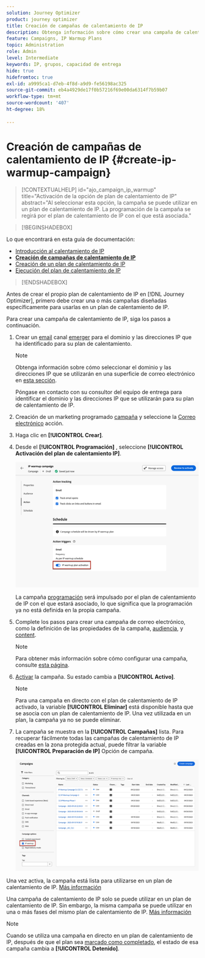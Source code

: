 ```yaml
---
solution: Journey Optimizer
product: journey optimizer
title: Creación de campañas de calentamiento de IP
description: Obtenga información sobre cómo crear una campaña de calentamiento de IP
feature: Campaigns, IP Warmup Plans
topic: Administration
role: Admin
level: Intermediate
keywords: IP, grupos, capacidad de entrega
hide: true
hidefromtoc: true
exl-id: a9995ca1-d7eb-4f8d-a9d9-fe56198ac325
source-git-commit: eb4a4929de17f0b57216f69e00da6314f7b59b07
workflow-type: tm+mt
source-wordcount: '407'
ht-degree: 18%

---
```


# Creación de campañas de calentamiento de IP {#create-ip-warmup-campaign}

>[!CONTEXTUALHELP]
>id="ajo_campaign_ip_warmup"
>title="Activación de la opción de plan de calentamiento de IP"
>abstract="Al seleccionar esta opción, la campaña se puede utilizar en un plan de calentamiento de IP. La programación de la campaña se regirá por el plan de calentamiento de IP con el que está asociada."

>[!BEGINSHADEBOX]

Lo que encontrará en esta guía de documentación:

* [Introducción al calentamiento de IP](ip-warmup-gs.md)
* **[Creación de campañas de calentamiento de IP](ip-warmup-campaign.md)**
* [Creación de un plan de calentamiento de IP](ip-warmup-plan.md)
* [Ejecución del plan de calentamiento de IP](ip-warmup-execution.md)

>[!ENDSHADEBOX]

Antes de crear el propio plan de calentamiento de IP en [!DNL Journey Optimizer], primero debe crear una o más campañas diseñadas específicamente para usarlas en un plan de calentamiento de IP<!--through a dedicated option-->.

Para crear una campaña de calentamiento de IP, siga los pasos a continuación.

1. Crear un [email](../email/email-settings.md) canal [emerger](channel-surfaces.md) para el dominio y las direcciones IP que ha identificado para su plan de calentamiento.

   >[!NOTE]
   >
   >Obtenga información sobre cómo seleccionar el dominio y las direcciones IP que se utilizarán en una superficie de correo electrónico en [esta sección](../email/email-settings.md#subdomains-and-ip-pools).
   >
   >Póngase en contacto con su consultor del equipo de entrega para identificar el dominio y las direcciones IP que se utilizarán para su plan de calentamiento de IP.<!--TBC-->

1. Creación de un marketing programado [campaña](../campaigns/create-campaign.md) y seleccione la [Correo electrónico](../email/create-email.md#create-email-journey-campaign) acción.

   <!--Select the Marketing category. The IP warmup plan activation option is only available for  marketing-type campaigns.>
1. Seleccione la superficie que ha creado para el calentamiento de IP.

   ![](assets/ip-warmup-campaign-surface.png)

   <!--You must use the same surface as the one that will be used for the asociated IP warmup plan. [Learn how to create an IP warmup plan](#create-ip-warmup-plan)-->

1. Haga clic en **[!UICONTROL Crear]**.

1. Desde el **[!UICONTROL Programación]** , seleccione **[!UICONTROL Activación del plan de calentamiento IP]**.

   ![](assets/ip-warmup-campaign-plan-activation.png)

   La campaña [programación](../campaigns/create-campaign.md#schedule) será impulsado por el plan de calentamiento de IP con el que estará asociado, lo que significa que la programación ya no está definida en la propia campaña.

1. Complete los pasos para crear una campaña de correo electrónico, como la definición de las propiedades de la campaña, [audiencia](../audience/about-audiences.md)<!--best practices for IP warmup in terms of audience?-->, y [content](../email/get-started-email-design.md#key-steps).

   >[!NOTE]
   >
   >Para obtener más información sobre cómo configurar una campaña, consulte [esta página](../campaigns/get-started-with-campaigns.md).

1. [Activar](../campaigns/review-activate-campaign.md) la campaña. Su estado cambia a **[!UICONTROL Activo]**.

   >[!NOTE]
   >
   >Para una campaña en directo con el plan de calentamiento de IP activado, la variable **[!UICONTROL Eliminar]** está disponible hasta que se asocia con un plan de calentamiento de IP. Una vez utilizada en un plan, la campaña ya no se puede eliminar.

1. La campaña se muestra en la **[!UICONTROL Campañas]** lista. Para recuperar fácilmente todas las campañas de calentamiento de IP creadas en la zona protegida actual, puede filtrar la variable **[!UICONTROL Preparación de IP]** Opción de campaña.

   ![](assets/ip-warmup-campaign-filter.png)

Una vez activa, la campaña está lista para utilizarse en un plan de calentamiento de IP. [Más información](ip-warmup-plan.md)

Una campaña de calentamiento de IP solo se puede utilizar en un plan de calentamiento de IP. Sin embargo, la misma campaña se puede utilizar en una o más fases del mismo plan de calentamiento de IP. [Más información](ip-warmup-plan.md#define-phases)

>[!NOTE]
>
>Cuando se utiliza una campaña en directo en un plan de calentamiento de IP, después de que el plan sea [marcado como completado](ip-warmup-execution.md#mark-as-completed), el estado de esa campaña cambia a **[!UICONTROL Detenido]**.

